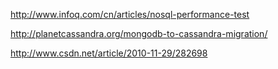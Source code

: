 http://www.infoq.com/cn/articles/nosql-performance-test

http://planetcassandra.org/mongodb-to-cassandra-migration/

http://www.csdn.net/article/2010-11-29/282698